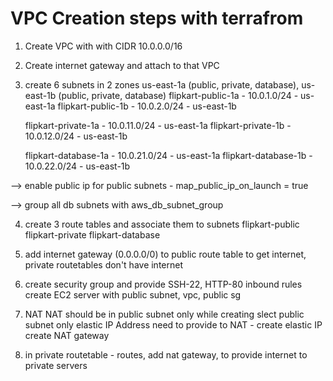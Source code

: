 VPC Creation steps with terrafrom
=================================
1. Create VPC with with CIDR 10.0.0.0/16

2. Create internet gateway and attach to that VPC

3. create 6 subnets in 2 zones us-east-1a (public, private, database), us-east-1b (public, private, database)
    flipkart-public-1a - 10.0.1.0/24 - us-east-1a
    flipkart-public-1b - 10.0.2.0/24 - us-east-1b

    flipkart-private-1a - 10.0.11.0/24 - us-east-1a
    flipkart-private-1b - 10.0.12.0/24 - us-east-1b

    flipkart-database-1a - 10.0.21.0/24 - us-east-1a
    flipkart-database-1b - 10.0.22.0/24 - us-east-1b

--> enable public ip for public subnets - map_public_ip_on_launch = true

--> group all db subnets with aws_db_subnet_group

4. create 3 route tables and associate them to subnets
    flipkart-public
    flipkart-private
    flipkart-database

5. add internet gateway (0.0.0.0/0) to public route table to get internet, private routetables don't have internet

6. create security group and provide SSH-22, HTTP-80 inbound rules
create EC2 server with public subnet, vpc, public sg

7. NAT
NAT should be in public subnet only while creating slect public subnet only
elastic IP Address need to provide to NAT - create elastic IP
create NAT gateway
8. in private routetable - routes, add nat gateway, to provide internet to private servers




